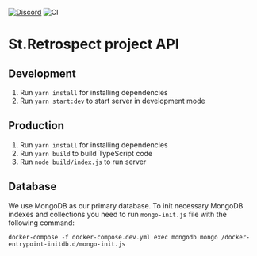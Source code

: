 [![Discord](https://img.shields.io/discord/713035729768546385.svg?label=&logo=discord&logoColor=ffffff&color=7389D8&labelColor=6A7EC2)](https://discord.gg/vD86gKY)
![CI](https://github.com/dh-center/st-retrospect-api/workflows/CI/badge.svg?branch=master)
# St.Retrospect project API

## Development
1. Run `yarn install` for installing dependencies
2. Run `yarn start:dev` to start server in development mode

## Production
1. Run `yarn install` for installing dependencies
2. Run `yarn build` to build TypeScript code
3. Run `node build/index.js` to run server

## Database
We use MongoDB as our primary database.
To init necessary MongoDB indexes and collections you need to run `mongo-init.js` file with the following command:
```
docker-compose -f docker-compose.dev.yml exec mongodb mongo /docker-entrypoint-initdb.d/mongo-init.js
```
